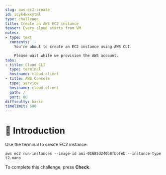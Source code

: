 ```yaml
---
slug: aws-ec2-create
id: icyk4wxxytml
type: challenge
title: Create an AWS EC2 instance
teaser: Every cloud starts from VM
notes:
- type: text
  contents: |-
    You're about to create an EC2 instance using AWS CLI.

    Please wait while we provision the AWS account.
tabs:
- title: Cloud CLI
  type: terminal
  hostname: cloud-client
- title: AWS Console
  type: service
  hostname: cloud-client
  path: /
  port: 80
difficulty: basic
timelimit: 600
---
```


👋 Introduction
===============

Use the terminal to create EC2 instance:

```
aws ec2 run-instances --image-id ami-01685d240b8fbbfeb --instance-type t2.nano
```

To complete this challenge, press **Check**.
